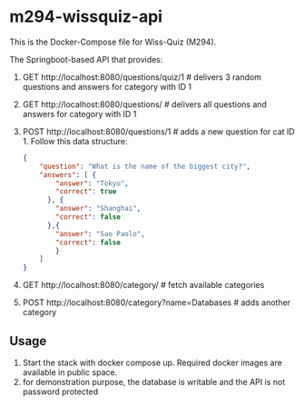 # m294-wissquiz-api
This is the Docker-Compose file for Wiss-Quiz (M294).

The Springboot-based API that provides:

1. GET http://localhost:8080/questions/quiz/1 # delivers 3 random questions and answers for category with ID 1
2. GET http://localhost:8080/questions/ # delivers all questions and answers for category with ID 1
3. POST http://localhost:8080/questions/1 # adds a new question for cat ID 1. Follow this data structure:

    ```json
    {
        "question": "What is the name of the biggest city?",
        "answers": [ {
            "answer": "Tokyo",
            "correct": true
          }, {
            "answer": "Shanghai",
            "correct": false
          },{
            "answer": "Sao Paolo",
            "correct": false
            }
        ]
    }
    ```

4. GET http://localhost:8080/category/ # fetch available categories
5. POST http://localhost:8080/category?name=Databases # adds another category

## Usage

1. Start the stack with docker compose up. Required docker images are available in public space.
2. for demonstration purpose, the database is writable and the API is not password protected
